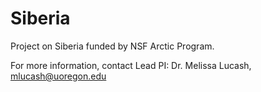 # Siberia
Project on Siberia funded by NSF Arctic Program.

For more information, contact Lead PI: Dr. Melissa Lucash, mlucash@uoregon.edu
